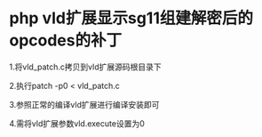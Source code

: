 # php vld扩展显示sg11组建解密后的opcodes的补丁

1.将vld_patch.c拷贝到vld扩展源码根目录下

2.执行patch -p0 < vld_patch.c

3.参照正常的编译vld扩展进行编译安装即可

4.需将vld扩展参数vld.execute设置为0
